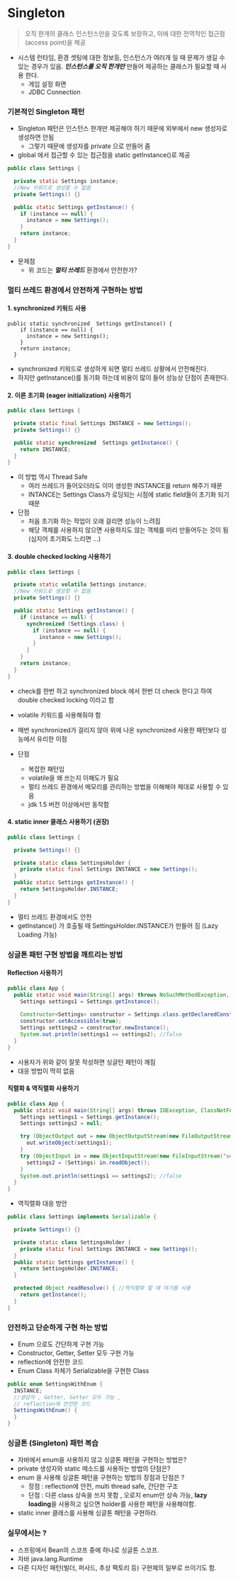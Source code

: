 # Singleton

> 오직 한개의 클래스 인스턴스만을 갖도록 보장하고, 이에 대한 전역적인 접근점(access point)을 제공 
- 시스템 런타임, 환경 셋팅에 대한 정보등, 인스턴스가 여러개 일 때 문제가 생길 수 있는 경우가 있음.
***인스턴스를 오직 한개만*** 만들어 제공하는 클래스가 필요할 때 사용 한다. 
  - 게임 설정 화면
  - JDBC Connection 

### 기본적인 Singleton 패턴 

- Singleton 패턴은 인스턴스 한개만 제공해야 하기 때문에 외부에서 new 생성자로 생성하면 안됨 
  - 그렇기 때문에 생성자를 private 으로 만들어 줌 
- global 에서 접근할 수 있는 접근점을 static getInstance()로 제공
```java
public class Settings {

  private static Settings instance;
  //New 키워드로 생성할 수 없음
  private Settings() {}

  public static Settings getInstance() {
    if (instance == null) {
      instance = new Settings();
    }
    return instance;
  }
}
```

- 문제점 
  - 위 코드는 ***멀티 쓰레드*** 환경에서 안전한가? 

### 멀티 쓰레드 환경에서 안전하게 구현하는 방법

#### 1. synchronized 키워드 사용 
```
public static synchronized  Settings getInstance() {
    if (instance == null) {
      instance = new Settings();
    }
    return instance;
  }
```

- synchronized 키워드로 생성하게 되면 멀티 쓰레드 상황에서 안전해진다. 
- 하지만 getInstance()를 동기화 하는데 비용이 많이 들어 성능상 단점이 존재한다.

#### 2. 이른 초기화 (eager initialization) 사용하기 

```java
public class Settings {

  private static final Settings INSTANCE = new Settings();
  private Settings() {}

  public static synchronized  Settings getInstance() {
    return INSTANCE;
  }
}
```

- 이 방법 역시 Thread Safe
  - 여러 쓰레드가 들어오더라도 이미 생성한 INSTANCE를 return 해주기 때문
  - INTANCE는 Settings Class가 로딩되는 시점에 static field들이 초기화 되기 때문
- 단점 
  - 처음 초기화 하는 작업이 오래 걸리면 성능이 느려짐
  - 해당 객체를 사용하지 않으면 사용하지도 않는 객체를 미리 만들어두는 것이 됨(심지어 초기화도 느리면 ...)

#### 3. double checked locking 사용하기

```java
public class Settings {

  private static volatile Settings instance;
  //New 키워드로 생성할 수 없음
  private Settings() {}

  public static Settings getInstance() {
    if (instance == null) {
      synchronized (Settings.class) {
        if (instance == null) {
          instance = new Settings();
        }
      }
    }
    return instance;
  }
}
```

- check를 한번 하고 synchronized block 에서 한번 더 check 한다고 하여 double checked locking 이라고 함
- volatile 키워드를 사용해줘야 함 
- 매번 synchronized가 걸리지 않아 위에 나온 synchronized 사용한 패턴보다 성능에서 유리한 이점 

- 단점
  - 복잡한 패턴임 
  - volatile을 왜 쓰는지 이해도가 필요 
  - 멀티 쓰레드 환경에서 메모리를 관리하는 방법을 이해해야 제대로 사용할 수 있음 
  - jdk 1.5 버전 이상에서만 동작함 

#### 4. static inner 클래스 사용하기 (권장)

```java
public class Settings {

  private Settings() {}

  private static class SettingsHolder {
    private static final Settings INSTANCE = new Settings();
  }
  public static Settings getInstance() {
    return SettingsHolder.INSTANCE;
  }
}
```

- 멀티 쓰레드 환경에서도 안전 
- getInstance() 가 호출될 때 SettingsHolder.INSTANCE가 만들어 짐 (Lazy Loading 가능)

### 싱글톤 패턴 구현 방법을 깨트리는 방법

#### Reflection 사용하기 
 
```java
public class App {
  public static void main(String[] args) throws NoSuchMethodException, InvocationTargetException, InstantiationException, IllegalAccessException {
    Settings settings1 = Settings.getInstance();
    
    Constructor<Settings> constructor = Settings.class.getDeclaredConstructor();
    constructor.setAccessible(true);
    Settings settings2 = constructor.newInstance();
    System.out.println(settings1 == settings2); //false
  }
}
```

- 사용자가 위와 같이 잘못 작성하면 싱글턴 패턴이 깨짐 
- 대응 방법이 딱히 없음 

#### 직렬화 & 역직렬화 사용하기 

```java
public class App {
  public static void main(String[] args) throws IOException, ClassNotFoundException {
    Settings settings1 = Settings.getInstance();
    Settings settings2 = null;

    try (ObjectOutput out = new ObjectOutputStream(new FileOutputStream("settings.obj"))){
      out.writeObject(settings1);
    }
    try (ObjectInput in = new ObjectInputStream(new FileInputStream("settings.obj"))) {
      settings2 = (Settings) in.readObject();
    }
    System.out.println(settings1 == settings2); //false
  }
}
```

- 역직렬화 대응 방안 
```java
public class Settings implements Serializable {

  private Settings() {}

  private static class SettingsHolder {
    private static final Settings INSTANCE = new Settings();
  }
  public static Settings getInstance() {
    return SettingsHolder.INSTANCE;
  }

  protected Object readResolve() { //역직렬화 할 때 여기를 사용 
    return getInstance();
  }
}
```

### 안전하고 단순하게 구현 하는 방법 

- Enum 으로도 간단하게 구현 가능 
- Constructor, Getter, Setter 모두 구현 가능 
- reflection에 안전한 코드 
- Enum Class 자체가 Serializable을 구현한 Class 

```java
public enum SettingsWithEnum {
  INSTANCE;
  //생성자 , Getter, Setter 모두 가능 ,
  // reflection에 안전한 코드
  SettingsWithEnum() {
  }
}
```

### 싱글톤 (Singleton) 패턴 복습 

- 자바에서 enum을 사용하지 않고 싱글톤 패턴을 구현하는 방법은?
- private 생성자와 static 메소드를 사용하는 방법의 단점은?
- enum 을 사용해 싱글톤 패턴을 구현하는 방법의 장점과 단점은 ?
  - 장점 : reflection에 안전, multi thread safe, 간단한 구조 
  - 단점 : 다른 class 상속을 쓰지 못함 , 오로지 enum만 상속 가능, **lazy loading**을 사용하고 싶으면 holder를 사용한 패턴을 사용해야함.  
- static inner 클래스를 사용해 싱글톤 패턴을 구현하라. 


### 실무에서는 ?

- 스프링에서 Bean의 스코프 중에 하나로 싱글톤 스코프.
- 자바 java.lang.Runtime 
- 다른 디자인 패턴(빌더, 퍼사드, 추상 팩토리 등) 구현체의 일부로 쓰이기도 함.  